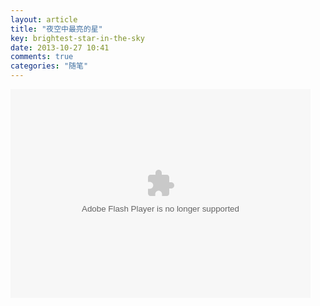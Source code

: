 ```yaml
---
layout: article
title: "夜空中最亮的星"
key: brightest-star-in-the-sky
date: 2013-10-27 10:41
comments: true
categories: "随笔"
---
```

<!-- more -->
<embed src="http://player.yinyuetai.com/video/player/617278/v_0.swf" quality="high" width="480" height="334" align="middle"  allowScriptAccess="sameDomain" allowfullscreen="true" type="application/x-shockwave-flash"></embed>